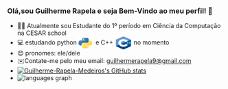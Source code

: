 ### Olá,sou Guilherme Rapela e seja Bem-Vindo ao meu perfil! 👋

- 🧑‍🎓 Atualmente sou Estudante do 1º período em Ciência da Computação na CESAR school
- 💻 estudando python<img align="center" alt="Guilherme-Python" height="30" width="40" src="https://raw.githubusercontent.com/devicons/devicon/master/icons/python/python-original.svg"> e C++ <img align="center" alt="Guilherme-Cplusplus" height="30" width="40" src="https://raw.githubusercontent.com/devicons/devicon/master/icons/cplusplus/cplusplus-original.svg"> no momento
- 😊 pronomes: ele/dele
- ✉️Contate-me pelo meu email: guilhermerapela9@gmail.com
- [![Guilherme-Rapela-Medeiros's GitHub stats](https://github-readme-stats.vercel.app/api?username=Guilherme-Rapela-Medeiros)](https://github.com/Guilherme-Rapela-Medeiros/github-readme-stats)
- <img src="https://github-readme-stats.vercel.app/api/top-langs?username=Guilherme-Rapela-Medeiros&locale=en&hide_title=false&layout=compact&card_width=320&langs_count=5&theme=dracula&hide_border=false&order=2" height="150" alt="languages graph"  />
